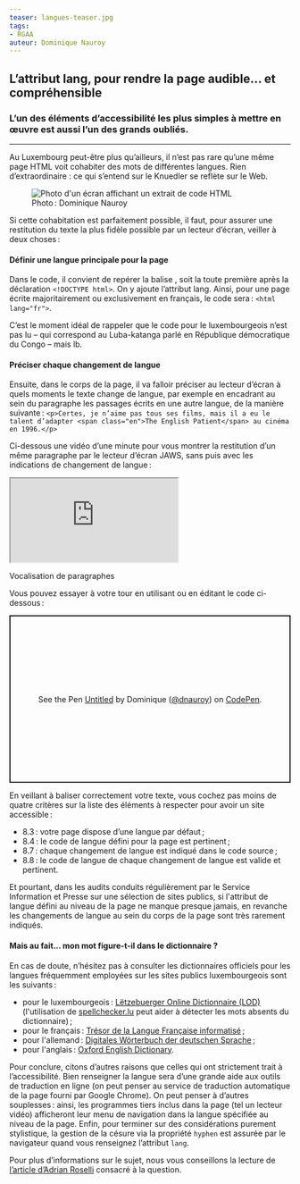 ```yaml
---
teaser: langues-teaser.jpg
tags:
- RGAA
auteur: Dominique Nauroy
---
```

<h2>L’attribut lang, pour rendre la page audible... et compréhensible</h2>
<h3>L’un des éléments d’accessibilité les plus simples à mettre en œuvre est aussi l’un des grands oubliés.</h3>
<hr>
<div class="intro">
    <p>Au Luxembourg peut-être plus qu’ailleurs, il n’est pas rare qu’une même page HTML voit cohabiter des mots de différentes langues. Rien d’extraordinaire : ce qui s’entend sur le Knuedler se reflète sur le Web.</p>
</div>
<figure role="group" aria-label="Photo: Rémy Dominique Nauroy" class="pic">
    <img src="../../../../content/news/img/langues.jpg" alt="Photo d'un écran affichant un extrait de code HTML">
    <figcaption>Photo&#8239;: Dominique Nauroy</figcaption>
</figure>
<p>Si cette cohabitation est parfaitement possible, il faut, pour assurer une restitution du texte la plus fidèle possible par un lecteur d’écran, veiller à deux choses&#8239;:</p>
<h4>Définir une langue principale pour la page</h4>
<p>Dans le code, il convient de repérer la balise <html>, soit la toute première après la déclaration <code>&lt;!DOCTYPE html&gt;</code>. On y ajoute l’attribut lang. Ainsi, pour une page écrite majoritairement ou exclusivement en français, le code sera&#8239;: <code>&lt;html lang="fr"&gt;</code>.</p>
<p>C’est le moment idéal de rappeler que le code pour le luxembourgeois n’est pas lu – qui correspond au Luba-katanga parlé en République démocratique du Congo – mais lb.</p>
<h4>Préciser chaque changement de langue</h4>
<p>Ensuite, dans le corps de la page, il va falloir préciser au lecteur d’écran à quels moments le texte change de langue, par exemple en encadrant au sein du paragraphe les passages écrits en une autre langue, de la manière suivante&#8239;: <code>&lt;p&gt;Certes, je n’aime pas tous ses films, mais il a eu le talent d’adapter &lt;span class="en"&gt;The English Patient&lt;/span&gt; au cinéma en 1996.&lt;/p&gt;</code></p>
<p>Ci-dessous une vidéo d’une minute pour vous montrer la restitution d’un même paragraphe par le lecteur d’écran JAWS, sans puis avec les indications de changement de langue&#8239;:</p>
<div class="video-parent-container">
    <div class="video-container">
        <iframe src="https://www.youtube.com/embed/6SEKfe__fyk" title="Prise en compte des indications de changement de langue par un lecteur d'écran" allow="accelerometer; autoplay; clipboard-write; encrypted-media; gyroscope; picture-in-picture; web-share" allowfullscreen></iframe>
    </div>
    <p class="video-desc">Vocalisation de paragraphes</p>
</div>
<p>Vous pouvez essayer à votre tour en utilisant ou en éditant le code ci-dessous&#8239;:</p>

<p class="codepen" data-height="300" data-default-tab="html,result" data-slug-hash="vYvVPdO" data-user="dnauroy" style="height: 300px; box-sizing: border-box; display: flex; align-items: center; justify-content: center; border: 2px solid; margin: 1em 0; padding: 1em;">
  <span>See the Pen <a href="https://codepen.io/dnauroy/pen/vYvVPdO">
  Untitled</a> by Dominique (<a href="https://codepen.io/dnauroy">@dnauroy</a>)
  on <a href="https://codepen.io">CodePen</a>.</span>
</p>
<script async src="https://cpwebassets.codepen.io/assets/embed/ei.js"></script>

<p>En veillant à baliser correctement votre texte, vous cochez pas moins de quatre critères sur la liste des éléments à respecter pour avoir un site accessible&#8239;: </p>
<ul>
    <li>8.3&#8239;: votre page dispose d’une langue par défaut&#8239;;</li>
    <li>8.4&#8239;: le code de langue défini pour la page est pertinent&#8239;;</li>
    <li>8.7&#8239;: chaque changement de langue est indiqué dans le code source&#8239;;</li>
    <li>8.8&#8239;: le code de langue de chaque changement de langue est valide et pertinent.</li>
</ul>

<p>Et pourtant, dans les audits conduits régulièrement par le Service Information et Presse sur une sélection de sites publics, si l'attribut de langue défini au niveau de la page ne manque presque jamais, en revanche les changements de langue au sein du corps de la page sont très rarement indiqués.</p>

<h4>Mais au fait... mon mot figure-t-il dans le dictionnaire ?</h4>

<p>En cas de doute, n’hésitez pas à consulter les dictionnaires officiels pour les langues fréquemment employées sur les sites publics luxembourgeois sont les suivants&#8239;:</p>

<ul>
    <li>pour le luxembourgeois&#8239;: <a href="https://lod.lu/">Lëtzebuerger Online Dictionnaire (LOD)</a> (l'utilisation de <a href="https://spellchecker.lu/">spellchecker.lu</a> peut aider à détecter les mots absents du dictionnaire)&#8239;;</li>
    <li>pour le français&#8239;: <a href="http://atilf.atilf.fr/tlfi.htm">Trésor de la Langue Française informatisé</a>&#8239;;</li>
    <li>pour l'allemand&#8239;: <a href="https://www.dwds.de/">Digitales Wörterbuch der deutschen Sprache</a>&#8239;;</li>
    <li>pour l'anglais&#8239;: <a href="https://www.oed.com/">Oxford English Dictionary</a>.</li>
</ul>

<p>Pour conclure, citons d’autres raisons que celles qui ont strictement trait à l’accessibilité. Bien renseigner la langue sera d’une grande aide aux outils de traduction en ligne (on peut penser au service de traduction automatique de la page fourni par Google Chrome). On peut penser à d’autres souplesses&#8239;: ainsi, les programmes tiers inclus dans la page (tel un lecteur vidéo) afficheront leur menu de navigation dans la langue spécifiée au niveau de la page. Enfin, pour terminer sur des considérations purement stylistique, la gestion de la césure via la propriété <code>hyphen</code> est assurée par le navigateur quand vous renseignez l’attribut <code>lang</code>.</p>

<p>Pour plus d’informations sur le sujet, nous vous conseillons la lecture de <a href="https://adrianroselli.com/2015/01/on-use-of-lang-attribute.html">l’article d’Adrian Roselli</a> consacré à la question.</p>